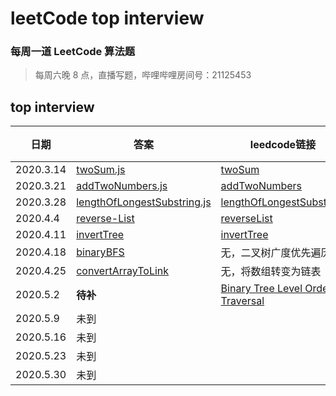# leetCode top interview

### 每周一道 LeetCode 算法题

> 每周六晚 8 点，直播写题，哔哩哔哩房间号：21125453

## top interview

| 日期      | 答案                                                           |leedcode链接 | 备注|
| --------- | -------------------------------------------------------------- | --- | --|
| 2020.3.14 | [twoSum.js](./1_twoSum.js)                             | [twoSum](https://leetcode-cn.com/problems/two-sum/) |
| 2020.3.21 | [addTwoNumbers.js](./2_addTwoNumbers.js)                       |[addTwoNumbers](https://leetcode-cn.com/problems/add-two-numbers/)|
| 2020.3.28 | [lengthOfLongestSubstring.js](./3_lengthOfLongestSubstring.js) |[lengthOfLongestSubstring](https://leetcode-cn.com/problems/longest-substring-without-repeating-characters/) |
| 2020.4.4 | [reverse-List](./206_ReverseLinkedList.js) |[reverseList](https://leetcode-cn.com/problems/reverse-linked-list/) |
| 2020.4.11 | [invertTree](./invertTree.js) | [invertTree](https://leetcode-cn.com/problems/invert-binary-tree/)|
| 2020.4.18 | [binaryBFS](./binaryBFS.js) | 无，二叉树广度优先遍历
| 2020.4.25 | [convertArrayToLink](./convertArrayToLink.js) | 无，将数组转变为链表
| 2020.5.2 | **待补** | [Binary Tree Level Order Traversal](https://leetcode-cn.com/problems/binary-tree-level-order-traversal/)|
| 2020.5.9 | 未到 | |
| 2020.5.16 | 未到 | |
| 2020.5.23 | 未到 | |
| 2020.5.30 | 未到 | |